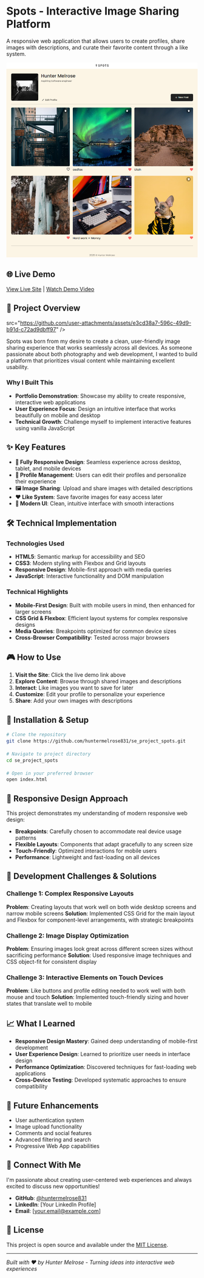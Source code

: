 # Spots - Interactive Image Sharing Platform

A responsive web application that allows users to create profiles, share images with descriptions, and curate their favorite content through a like system.

![Spots Preview](src/images/spotssnip.PNG)


## 🌐 Live Demo
[View Live Site](https://huntermelrose831.github.io/se_project_spots) | [Watch Demo Video](https://drive.google.com/file/d/1Jyu-_D8q_f7_nHr57D64ateDAZhQttGu/view?usp=sharing)

## 🎯 Project Overview
 src="https://github.com/user-attachments/assets/e3cd38a7-596c-49d9-b91d-c72ad9dbff97" />

Spots was born from my desire to create a clean, user-friendly image sharing experience that works seamlessly across all devices. As someone passionate about both photography and web development, I wanted to build a platform that prioritizes visual content while maintaining excellent usability.

### Why I Built This
- **Portfolio Demonstration**: Showcase my ability to create responsive, interactive web applications
- **User Experience Focus**: Design an intuitive interface that works beautifully on mobile and desktop
- **Technical Growth**: Challenge myself to implement interactive features using vanilla JavaScript

## ✨ Key Features

- **📱 Fully Responsive Design**: Seamless experience across desktop, tablet, and mobile devices
- **👤 Profile Management**: Users can edit their profiles and personalize their experience
- **🖼️ Image Sharing**: Upload and share images with detailed descriptions
- **❤️ Like System**: Save favorite images for easy access later
- **🎨 Modern UI**: Clean, intuitive interface with smooth interactions

## 🛠️ Technical Implementation

### Technologies Used
- **HTML5**: Semantic markup for accessibility and SEO
- **CSS3**: Modern styling with Flexbox and Grid layouts
- **Responsive Design**: Mobile-first approach with media queries
- **JavaScript**: Interactive functionality and DOM manipulation

### Technical Highlights
- **Mobile-First Design**: Built with mobile users in mind, then enhanced for larger screens
- **CSS Grid & Flexbox**: Efficient layout systems for complex responsive designs
- **Media Queries**: Breakpoints optimized for common device sizes
- **Cross-Browser Compatibility**: Tested across major browsers

## 🎮 How to Use

1. **Visit the Site**: Click the live demo link above
2. **Explore Content**: Browse through shared images and descriptions
3. **Interact**: Like images you want to save for later
4. **Customize**: Edit your profile to personalize your experience
5. **Share**: Add your own images with descriptions

## 🚀 Installation & Setup

```bash
# Clone the repository
git clone https://github.com/huntermelrose831/se_project_spots.git

# Navigate to project directory
cd se_project_spots

# Open in your preferred browser
open index.html
```

## 📱 Responsive Design Approach

This project demonstrates my understanding of modern responsive web design:

- **Breakpoints**: Carefully chosen to accommodate real device usage patterns
- **Flexible Layouts**: Components that adapt gracefully to any screen size
- **Touch-Friendly**: Optimized interactions for mobile users
- **Performance**: Lightweight and fast-loading on all devices

## 🔧 Development Challenges & Solutions

### Challenge 1: Complex Responsive Layouts
**Problem**: Creating layouts that work well on both wide desktop screens and narrow mobile screens
**Solution**: Implemented CSS Grid for the main layout and Flexbox for component-level arrangements, with strategic breakpoints

### Challenge 2: Image Display Optimization
**Problem**: Ensuring images look great across different screen sizes without sacrificing performance
**Solution**: Used responsive image techniques and CSS object-fit for consistent display

### Challenge 3: Interactive Elements on Touch Devices
**Problem**: Like buttons and profile editing needed to work well with both mouse and touch
**Solution**: Implemented touch-friendly sizing and hover states that translate well to mobile

## 📈 What I Learned

- **Responsive Design Mastery**: Gained deep understanding of mobile-first development
- **User Experience Design**: Learned to prioritize user needs in interface design
- **Performance Optimization**: Discovered techniques for fast-loading web applications
- **Cross-Device Testing**: Developed systematic approaches to ensure compatibility

## 🔮 Future Enhancements

- User authentication system
- Image upload functionality
- Comments and social features
- Advanced filtering and search
- Progressive Web App capabilities

## 🤝 Connect With Me

I'm passionate about creating user-centered web experiences and always excited to discuss new opportunities!

- **GitHub**: [@huntermelrose831](https://github.com/huntermelrose831)
- **LinkedIn**: [Your LinkedIn Profile]
- **Email**: [your.email@example.com]

## 📄 License

This project is open source and available under the [MIT License](LICENSE).

---

*Built with ❤️ by Hunter Melrose - Turning ideas into interactive web experiences*
